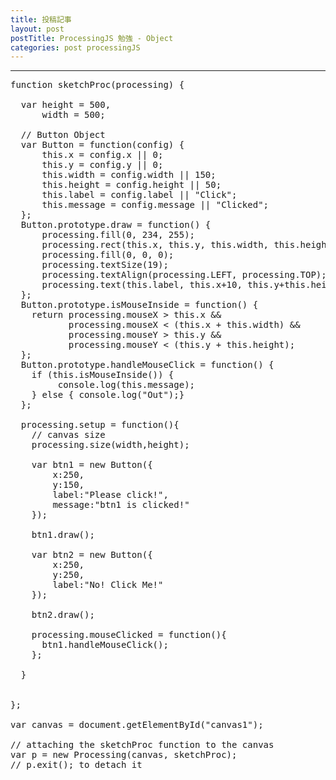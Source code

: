 ```yaml
---
title: 投稿記事
layout: post
postTitle: ProcessingJS 勉強 - Object
categories: post processingJS
---
```


-----
<div>

<canvas id="canvas1"></canvas>

</div>

<pre>
function sketchProc(processing) {
  
  var height = 500,
      width = 500;
  
  // Button Object
  var Button = function(config) {
      this.x = config.x || 0;
      this.y = config.y || 0;
      this.width = config.width || 150;
      this.height = config.height || 50;
      this.label = config.label || "Click";
      this.message = config.message || "Clicked";
  };
  Button.prototype.draw = function() {
      processing.fill(0, 234, 255);
      processing.rect(this.x, this.y, this.width, this.height, 5);
      processing.fill(0, 0, 0);
      processing.textSize(19);
      processing.textAlign(processing.LEFT, processing.TOP);
      processing.text(this.label, this.x+10, this.y+this.height/4);
  };
  Button.prototype.isMouseInside = function() {
    return processing.mouseX > this.x &&
           processing.mouseX < (this.x + this.width) &&
           processing.mouseY > this.y &&
           processing.mouseY < (this.y + this.height);
  };
  Button.prototype.handleMouseClick = function() {
    if (this.isMouseInside()) {
         console.log(this.message);
    } else { console.log("Out");}
  };
 
  processing.setup = function(){
    // canvas size 
    processing.size(width,height);
    
    var btn1 = new Button({
        x:250, 
        y:150, 
        label:"Please click!",
        message:"btn1 is clicked!"
    });

    btn1.draw();

    var btn2 = new Button({
        x:250, 
        y:250, 
        label:"No! Click Me!"
    });

    btn2.draw();

    processing.mouseClicked = function(){
      btn1.handleMouseClick();
    };  

  }
  
  
};  

var canvas = document.getElementById("canvas1");

// attaching the sketchProc function to the canvas
var p = new Processing(canvas, sketchProc);
// p.exit(); to detach it
  
</pre> 

<script src="//code.jquery.com/jquery-1.11.3.js"></script>
<script src="{{site.url}}/js/processing.min.js" charset="utf-8"></script>
<script src="https://cdn.rawgit.com/google/code-prettify/master/loader/run_prettify.js?skin=sons-of-obsidian"></script>
<script type="text/javascript">
var $window = $(window)
  // make code pretty
  $('pre').addClass('prettyprint');
  $('pre').css({"background":"#111",
	  	           "font-size":"1.05em",
		                "border":"0px"}
		            );
  $('code').css({"font-size":"1.05em","color":"#f00"});

  //$("#logo").lettering();

function sketchProc(processing) {
  
  var height = 500,
      width = 500;
  
  // Button Object
  var Button = function(config) {
      this.x = config.x || 0;
      this.y = config.y || 0;
      this.width = config.width || 150;
      this.height = config.height || 50;
      this.label = config.label || "Click";
      this.message = config.message || "Clicked";
  };
  Button.prototype.draw = function() {
      processing.fill(0, 234, 255);
      processing.rect(this.x, this.y, this.width, this.height, 5);
      processing.fill(0, 0, 0);
      processing.textSize(19);
      processing.textAlign(processing.LEFT, processing.TOP);
      processing.text(this.label, this.x+10, this.y+this.height/4);
  };
  Button.prototype.isMouseInside = function() {
    return processing.mouseX > this.x &&
           processing.mouseX < (this.x + this.width) &&
           processing.mouseY > this.y &&
           processing.mouseY < (this.y + this.height);
  };
  Button.prototype.handleMouseClick = function() {
    if (this.isMouseInside()) {
         console.log(this.message);
    } else { console.log("Out");}
  };
 
  processing.setup = function(){
    // canvas size 
    processing.size(width,height);
    
    var btn1 = new Button({
        x:250, 
        y:150, 
        label:"Please click!",
        message:"btn1 is clicked!"
    });

    btn1.draw();

    var btn2 = new Button({
        x:250, 
        y:250, 
        label:"No! Click Me!"
    });

    btn2.draw();

    processing.mouseClicked = function(){
      btn1.handleMouseClick();
    };  

  }
  
  
};  

var canvas = document.getElementById("canvas1");

// attaching the sketchProc function to the canvas
var p = new Processing(canvas, sketchProc);
// p.exit(); to detach it

</script>
